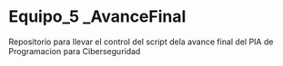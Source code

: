 # Equipo_5 _AvanceFinal
 Repositorio para llevar el control del script dela avance final del PIA de Programacion para Ciberseguridad
